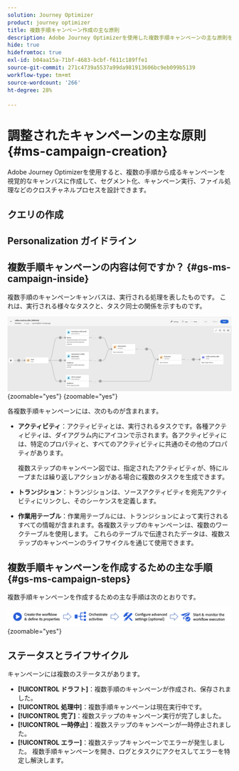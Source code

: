 ```yaml
---
solution: Journey Optimizer
product: journey optimizer
title: 複数手順キャンペーン作成の主な原則
description: Adobe Journey Optimizerを使用した複数手順キャンペーンの主な原則を学ぶ
hide: true
hidefromtoc: true
exl-id: b04aa15a-71bf-4683-bcbf-f611c189ffe1
source-git-commit: 271c4739a5537a99da981913606bc9eb099b5139
workflow-type: tm+mt
source-wordcount: '266'
ht-degree: 28%

---
```


# 調整されたキャンペーンの主な原則 {#ms-campaign-creation}

Adobe Journey Optimizerを使用すると、複数の手順から成るキャンペーンを視覚的なキャンバスに作成して、セグメント化、キャンペーン実行、ファイル処理などのクロスチャネルプロセスを設計できます。

## クエリの作成

## Personalization ガイドライン

## 複数手順キャンペーンの内容は何ですか？ {#gs-ms-campaign-inside}

複数手順のキャンペーンキャンバスは、実行される処理を表したものです。 これは、実行される様々なタスクと、タスク同士の関係を示すものです。

![](assets/workflow-example.png){zoomable="yes"} {zoomable="yes"}

各複数手順キャンペーンには、次のものが含まれます。

* **アクティビティ**：アクティビティとは、実行されるタスクです。各種アクティビティは、ダイアグラム内にアイコンで示されます。各アクティビティには、特定のプロパティと、すべてのアクティビティに共通のその他のプロパティがあります。

  複数ステップのキャンペーン図では、指定されたアクティビティが、特にループまたは繰り返しアクションがある場合に複数のタスクを生成できます。

* **トランジション**：トランジションは、ソースアクティビティを宛先アクティビティにリンクし、そのシーケンスを定義します。

* **作業用テーブル**：作業用テーブルには、トランジションによって実行されるすべての情報が含まれます。各複数ステップのキャンペーンは、複数のワークテーブルを使用します。 これらのテーブルで伝達されたデータは、複数ステップのキャンペーンのライフサイクルを通じて使用できます。

## 複数手順キャンペーンを作成するための主な手順 {#gs-ms-campaign-steps}

複数手順キャンペーンを作成するための主な手順は次のとおりです。

![](assets/workflow-creation-process.png){zoomable="yes"}

## ステータスとライフサイクル

キャンペーンには複数のステータスがあります。

* **[!UICONTROL ドラフト]**：複数手順のキャンペーンが作成され、保存されました。
* **[!UICONTROL 処理中]**：複数手順キャンペーンは現在実行中です。
* **[!UICONTROL 完了]**：複数ステップのキャンペーン実行が完了しました。
* **[!UICONTROL 一時停止]**：複数ステップのキャンペーンが一時停止されました。
* **[!UICONTROL エラー]**：複数ステップキャンペーンでエラーが発生しました。 複数手順キャンペーンを開き、ログとタスクにアクセスしてエラーを特定し解決します。


